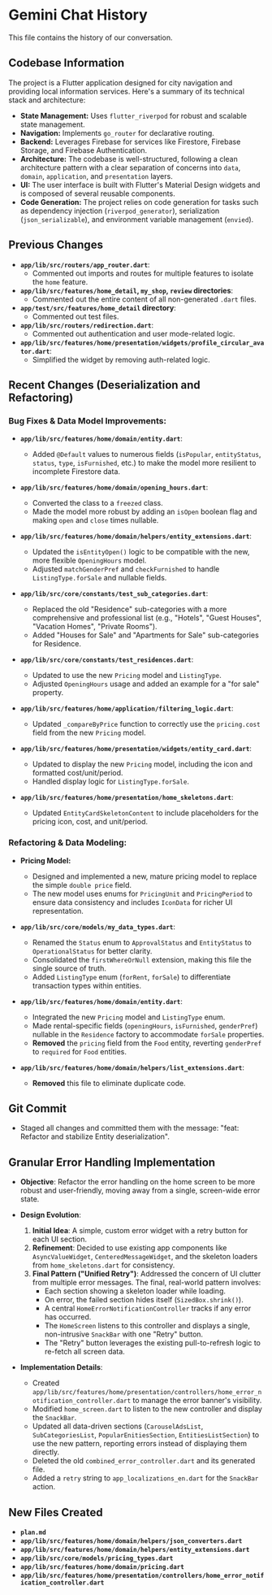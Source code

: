 # Gemini Chat History

This file contains the history of our conversation.

## Codebase Information

The project is a Flutter application designed for city navigation and providing local information services. Here's a summary of its technical stack and architecture:

- **State Management:** Uses `flutter_riverpod` for robust and scalable state management.
- **Navigation:** Implements `go_router` for declarative routing.
- **Backend:** Leverages Firebase for services like Firestore, Firebase Storage, and Firebase Authentication.
- **Architecture:** The codebase is well-structured, following a clean architecture pattern with a clear separation of concerns into `data`, `domain`, `application`, and `presentation` layers.
- **UI:** The user interface is built with Flutter's Material Design widgets and is composed of several reusable components.
- **Code Generation:** The project relies on code generation for tasks such as dependency injection (`riverpod_generator`), serialization (`json_serializable`), and environment variable management (`envied`).

## Previous Changes

- **`app/lib/src/routers/app_router.dart`**:
    - Commented out imports and routes for multiple features to isolate the `home` feature.
- **`app/lib/src/features/home_detail`, `my_shop`, `review` directories**:
    - Commented out the entire content of all non-generated `.dart` files.
- **`app/test/src/features/home_detail` directory**:
    - Commented out test files.
- **`app/lib/src/routers/redirection.dart`**:
    - Commented out authentication and user mode-related logic.
- **`app/lib/src/features/home/presentation/widgets/profile_circular_avator.dart`**:
    - Simplified the widget by removing auth-related logic.

## Recent Changes (Deserialization and Refactoring)

### Bug Fixes & Data Model Improvements:

- **`app/lib/src/features/home/domain/entity.dart`**:
    - Added `@Default` values to numerous fields (`isPopular`, `entityStatus`, `status`, `type`, `isFurnished`, etc.) to make the model more resilient to incomplete Firestore data.

- **`app/lib/src/features/home/domain/opening_hours.dart`**:
    - Converted the class to a `freezed` class.
    - Made the model more robust by adding an `isOpen` boolean flag and making `open` and `close` times nullable.

- **`app/lib/src/features/home/domain/helpers/entity_extensions.dart`**:
    - Updated the `isEntityOpen()` logic to be compatible with the new, more flexible `OpeningHours` model.
    - Adjusted `matchGenderPref` and `checkFurnished` to handle `ListingType.forSale` and nullable fields.

- **`app/lib/src/core/constants/test_sub_categories.dart`**:
    - Replaced the old "Residence" sub-categories with a more comprehensive and professional list (e.g., "Hotels", "Guest Houses", "Vacation Homes", "Private Rooms").
    - Added "Houses for Sale" and "Apartments for Sale" sub-categories for Residence.

- **`app/lib/src/core/constants/test_residences.dart`**:
    - Updated to use the new `Pricing` model and `ListingType`.
    - Adjusted `OpeningHours` usage and added an example for a "for sale" property.

- **`app/lib/src/features/home/application/filtering_logic.dart`**:
    - Updated `_compareByPrice` function to correctly use the `pricing.cost` field from the new `Pricing` model.

- **`app/lib/src/features/home/presentation/widgets/entity_card.dart`**:
    - Updated to display the new `Pricing` model, including the icon and formatted cost/unit/period.
    - Handled display logic for `ListingType.forSale`.

- **`app/lib/src/features/home/presentation/home_skeletons.dart`**:
    - Updated `EntityCardSkeletonContent` to include placeholders for the pricing icon, cost, and unit/period.

### Refactoring & Data Modeling:

- **Pricing Model:**
    - Designed and implemented a new, mature pricing model to replace the simple `double price` field.
    - The new model uses enums for `PricingUnit` and `PricingPeriod` to ensure data consistency and includes `IconData` for richer UI representation.

- **`app/lib/src/core/models/my_data_types.dart`**:
    - Renamed the `Status` enum to `ApprovalStatus` and `EntityStatus` to `OperationalStatus` for better clarity.
    - Consolidated the `firstWhereOrNull` extension, making this file the single source of truth.
    - Added `ListingType` enum (`forRent`, `forSale`) to differentiate transaction types within entities.

- **`app/lib/src/features/home/domain/entity.dart`**:
    - Integrated the new `Pricing` model and `ListingType` enum.
    - Made rental-specific fields (`openingHours`, `isFurnished`, `genderPref`) nullable in the `Residence` factory to accommodate `forSale` properties.
    - **Removed** the `pricing` field from the `Food` entity, reverting `genderPref` to `required` for `Food` entities.

- **`app/lib/src/features/home/domain/helpers/list_extensions.dart`**:
    - **Removed** this file to eliminate duplicate code.

## Git Commit
- Staged all changes and committed them with the message: "feat: Refactor and stabilize Entity deserialization".

## Granular Error Handling Implementation

- **Objective**: Refactor the error handling on the home screen to be more robust and user-friendly, moving away from a single, screen-wide error state.

- **Design Evolution**:
    1.  **Initial Idea**: A simple, custom error widget with a retry button for each UI section.
    2.  **Refinement**: Decided to use existing app components like `AsyncValueWidget`, `CenteredMessageWidget`, and the skeleton loaders from `home_skeletons.dart` for consistency.
    3.  **Final Pattern ("Unified Retry")**: Addressed the concern of UI clutter from multiple error messages. The final, real-world pattern involves:
        - Each section showing a skeleton loader while loading.
        - On error, the failed section hides itself (`SizedBox.shrink()`).
        - A central `HomeErrorNotificationController` tracks if any error has occurred.
        - The `HomeScreen` listens to this controller and displays a single, non-intrusive `SnackBar` with one "Retry" button.
        - The "Retry" button leverages the existing pull-to-refresh logic to re-fetch all screen data.

- **Implementation Details**:
    - Created `app/lib/src/features/home/presentation/controllers/home_error_notification_controller.dart` to manage the error banner's visibility.
    - Modified `home_screen.dart` to listen to the new controller and display the `SnackBar`.
    - Updated all data-driven sections (`CarouselAdsList`, `SubCategoriesList`, `PopularEnitiesSection`, `EntitiesListSection`) to use the new pattern, reporting errors instead of displaying them directly.
    - Deleted the old `combined_error_controller.dart` and its generated file.
    - Added a `retry` string to `app_localizations_en.dart` for the `SnackBar` action.

## New Files Created

- **`plan.md`**
- **`app/lib/src/features/home/domain/helpers/json_converters.dart`**
- **`app/lib/src/features/home/domain/helpers/entity_extensions.dart`**
- **`app/lib/src/core/models/pricing_types.dart`**
- **`app/lib/src/features/home/domain/pricing.dart`**
- **`app/lib/src/features/home/presentation/controllers/home_error_notification_controller.dart`**